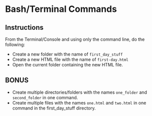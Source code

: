 # Bash/Terminal Commands

## Instructions

From the Terminal/Console and using only the command line, do the following:

- Create a new folder with the name of `first_day_stuff`
- Create a new HTML file with the name of `first-day.html`
- Open the current folder containing the new HTML file.

## BONUS

- Create multiple directories/folders with the names `one_folder` and `second_folder` in one command.
- Create multiple files with the names `one.html` and `two.html` in one command in the first_day_stuff directory.
